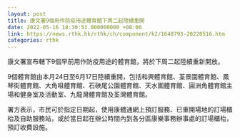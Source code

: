 ```yaml
---
layout: post
title: 康文署9個用作防疫用途體育館下周二起陸續重開
date: 2022-05-16 18:30:51.000000000 +08:00
link: https://news.rthk.hk/rthk/ch/component/k2/1648793-20220516.htm
categories: rthk
---
```


康文署宣布轄下9個早前用作防疫用途的體育館，將於下周二起陸續重新開放。

9個體育館由本月24日至6月17日陸續重開，包括和興體育館、荃景圍體育館、鳳琴街體育館、大角咀體育館、石硤尾公園體育館、天水圍體育館、圓洲角體育館主場和健身室及活動室、九龍灣體育館及荃灣體育館。

署方表示，市民可於指定日期起，使用康體通網上預訂服務、已重開場地的訂場櫃枱及自助服務站，或於當日起在辦公時間內到各分區康樂事務辦事處的訂場櫃枱，預訂收費設施。
